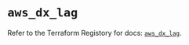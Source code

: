 # `aws_dx_lag`

Refer to the Terraform Registory for docs: [`aws_dx_lag`](https://registry.terraform.io/providers/hashicorp/aws/5.11.0/docs/resources/dx_lag).
